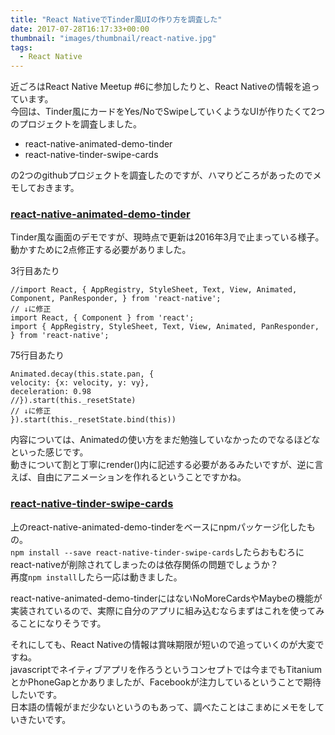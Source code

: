 ```yaml
---
title: "React NativeでTinder風UIの作り方を調査した"
date: 2017-07-28T16:17:33+00:00
thumbnail: "images/thumbnail/react-native.jpg"
tags:
  - React Native
---
```

近ごろはReact Native Meetup #6に参加したりと、React Nativeの情報を追っています。  
今回は、Tinder風にカードをYes/NoでSwipeしていくようなUIが作りたくて2つのプロジェクトを調査しました。

<!--more-->

* react-native-animated-demo-tinder
* react-native-tinder-swipe-cards

の2つのgithubプロジェクトを調査したのですが、ハマりどころがあったのでメモしておきます。

### [react-native-animated-demo-tinder](https://github.com/brentvatne/react-native-animated-demo-tinder)

Tinder風な画面のデモですが、現時点で更新は2016年3月で止まっている様子。  
動かすために2点修正する必要がありました。

3行目あたり

```
//import React, { AppRegistry, StyleSheet, Text, View, Animated, Component, PanResponder, } from 'react-native';
// ↓に修正
import React, { Component } from 'react';
import { AppRegistry, StyleSheet, Text, View, Animated, PanResponder, } from 'react-native';
```

75行目あたり

```
Animated.decay(this.state.pan, {
velocity: {x: velocity, y: vy},
deceleration: 0.98
//}).start(this._resetState)
// ↓に修正
}).start(this._resetState.bind(this))
```

内容については、Animatedの使い方をまだ勉強していなかったのでなるほどなといった感じです。  
動きについて割と丁寧にrender()内に記述する必要があるみたいですが、逆に言えば、自由にアニメーションを作れるということですかね。

### [react-native-tinder-swipe-cards](https://github.com/meteor-factory/react-native-tinder-swipe-cards)

上のreact-native-animated-demo-tinderをベースにnpmパッケージ化したもの。  
`npm install --save react-native-tinder-swipe-cards`したらおもむろにreact-nativeが削除されてしまったのは依存関係の問題でしょうか？  
再度`npm install`したら一応は動きました。

react-native-animated-demo-tinderにはないNoMoreCardsやMaybeの機能が実装されているので、実際に自分のアプリに組み込むならまずはこれを使ってみることになりそうです。

それにしても、React Nativeの情報は賞味期限が短いので追っていくのが大変ですね。  
javascriptでネイティブアプリを作ろうというコンセプトでは今までもTitaniumとかPhoneGapとかありましたが、Facebookが注力しているということで期待したいです。  
日本語の情報がまだ少ないというのもあって、調べたことはこまめにメモをしていきたいです。
